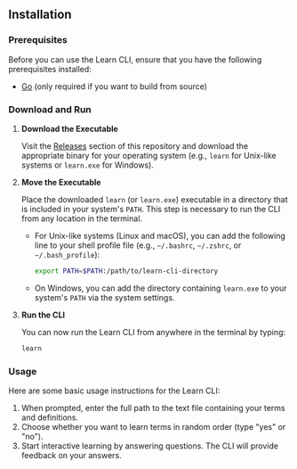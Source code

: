 ## Installation

### Prerequisites

Before you can use the Learn CLI, ensure that you have the following prerequisites installed:

- [Go](https://golang.org/doc/install) (only required if you want to build from source)

### Download and Run

1. **Download the Executable**

   Visit the [Releases](https://github.com/ethanclawsie/learn-cli/releases) section of this repository and download the appropriate binary for your operating system (e.g., `learn` for Unix-like systems or `learn.exe` for Windows).

2. **Move the Executable**

   Place the downloaded `learn` (or `learn.exe`) executable in a directory that is included in your system's `PATH`. This step is necessary to run the CLI from any location in the terminal.

   - For Unix-like systems (Linux and macOS), you can add the following line to your shell profile file (e.g., `~/.bashrc`, `~/.zshrc`, or `~/.bash_profile`):

     ```bash
     export PATH=$PATH:/path/to/learn-cli-directory
     ```

   - On Windows, you can add the directory containing `learn.exe` to your system's `PATH` via the system settings.

3. **Run the CLI**

   You can now run the Learn CLI from anywhere in the terminal by typing:

   ```bash
   learn
   ```

### Usage

Here are some basic usage instructions for the Learn CLI:

1. When prompted, enter the full path to the text file containing your terms and definitions.
2. Choose whether you want to learn terms in random order (type "yes" or "no").
3. Start interactive learning by answering questions. The CLI will provide feedback on your answers.

